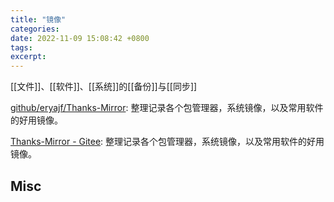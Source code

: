 ```yaml
---
title: "镜像"
categories: 
date: 2022-11-09 15:08:42 +0800
tags: 
excerpt: 
---
```



[[文件]]、[[软件]]、[[系统]]的[[备份]]与[[同步]]

[github/eryajf/Thanks-Mirror](https://github.com/eryajf/Thanks-Mirror): 整理记录各个包管理器，系统镜像，以及常用软件的好用镜像。

[Thanks-Mirror - Gitee](https://gitee.com/eryajf-world/Thanks-Mirror): 整理记录各个包管理器，系统镜像，以及常用软件的好用镜像。

## Misc




